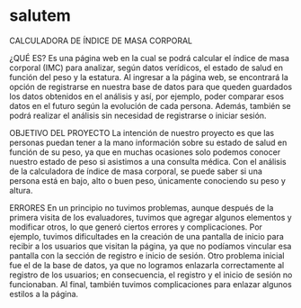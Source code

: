 # salutem
CALCULADORA DE ÍNDICE DE MASA CORPORAL

¿QUÉ ES?
Es una página web en la cual se podrá calcular el índice de masa corporal (IMC) para analizar, según datos verídicos, el estado de salud en función del peso y la estatura. Al ingresar a la página web, se encontrará la opción de registrarse en nuestra base de datos para que queden guardados los datos obtenidos en el análisis y así, por ejemplo, poder comparar esos datos en el futuro según la evolución de cada persona. Además, también se podrá realizar el análisis sin necesidad de registrarse o iniciar sesión.

OBJETIVO DEL PROYECTO
La intención de nuestro proyecto es que las personas puedan tener a la mano información sobre su estado de salud en función de su peso, ya que en muchas ocasiones solo podemos conocer nuestro estado de peso si asistimos a una consulta médica. Con el análisis de la calculadora de índice de masa corporal, se puede saber si una persona está en bajo, alto o buen peso, únicamente conociendo su peso y altura.

ERRORES
En un principio no tuvimos problemas, aunque después de la primera visita de los evaluadores, tuvimos que agregar algunos elementos y modificar otros, lo que generó ciertos errores y complicaciones. Por ejemplo, tuvimos dificultades en la creación de una pantalla de inicio para recibir a los usuarios que visitan la página, ya que no podíamos vincular esa pantalla con la sección de registro e inicio de sesión. Otro problema inicial fue el de la base de datos, ya que no logramos enlazarla correctamente al registro de los usuarios; en consecuencia, el registro y el inicio de sesión no funcionaban. Al final, también tuvimos complicaciones para enlazar algunos estilos a la página.
